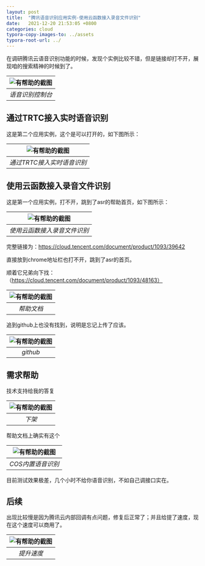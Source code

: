```yaml
---
layout: post
title:  "腾讯语音识别应用实例-使用云函数接入录音文件识别"
date:   2021-12-20 21:53:05 +0800
categories: cloud
typora-copy-images-to: ../assets
typora-root-url: ../
---
```


在调研腾讯云语音识别功能的时候，发现个实例比较不错，但是链接却打不开，展现咱的搜索精神的时候到了。

| ![有帮助的截图](/assets/WX20211220-215737.png) |
| :----------------------------------------: |
|          *语音识别控制台*          |

## 通过TRTC接入实时语音识别
这是第二个应用实例，这个是可以打开的，如下图所示：

| ![有帮助的截图](/assets/WX20211220-214946.png) |
| :----------------------------------------: |
|          *通过TRTC接入实时语音识别*          |


## 使用云函数接入录音文件识别
这是第一个应用实例，打不开，跳到了asr的帮助首页，如下图所示：

| ![有帮助的截图](/assets/WX20211220-220224.png) |
| :----------------------------------------: |
|          *使用云函数接入录音文件识别*          |

完整链接为：https://cloud.tencent.com/document/product/1093/39642

直接放到chrome地址栏也打不开，跳到了asr的首页。

顺着它兄弟向下找：（https://cloud.tencent.com/document/product/1093/48163）

| ![有帮助的截图](/assets/WX20211220-220546.png) |
| :----------------------------------------: |
|          *帮助文档*          |

追到github上也没有找到，说明是忘记上传了应该。

| ![有帮助的截图](/assets/WX20211220-220653.png) |
| :----------------------------------------: |
|          *github*          |

## 需求帮助
技术支持给我的答复

| ![有帮助的截图](/assets/WX20211221-103135.png) |
| :----------------------------------------: |
|          *下架*          |

帮助文档上确实有这个

| ![有帮助的截图](/assets/WX20211221-104923.png) |
| :----------------------------------------: |
|          *COS内置语音识别*          |

目前测试效果极差，几个小时不给你语音识别，不如自己调接口实在。

## 后续
出现比较慢是因为腾讯云内部回调有点问题，修复后正常了；并且给提了速度，现在这个速度可以商用了。

| ![有帮助的截图](/assets/WX20211222-162039.png) |
| :----------------------------------------: |
|          *提升速度*          |
